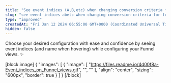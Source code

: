 ```yaml
---
title: "See event indices (A,B,etc) when changing conversion criteria for Funnel Trends, Time to Convert views"
slug: "see-event-indices-abetc-when-changing-conversion-criteria-for-funnel-trends-time-to-convert-views"
type: "improved"
createdAt: "Fri Jan 12 2024 06:55:00 GMT+0000 (Coordinated Universal Time)"
hidden: false
---
```

Choose your desired configuration with ease and confidence by seeing event indices (and name when hovering) while configuring your Funnel views. :sparkles:

[block:image]
{
  "images": [
    {
      "image": [
        "https://files.readme.io/4d00f8a-Event_indices_on_Funnel_views.gif",
        "",
        ""
      ],
      "align": "center",
      "sizing": "600px",
      "border": true
    }
  ]
}
[/block]